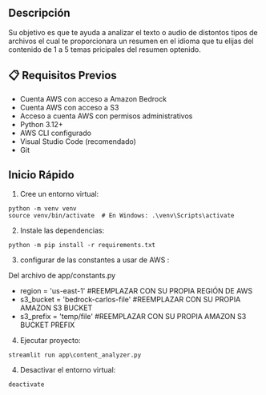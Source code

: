 
## Descripción

Su objetivo es que te ayuda a analizar el texto  o audio de distontos tipos de archivos el cual te proporcionara un resumen en el idioma que tu elijas del contenido de 1 a 5 temas pricipales del resumen optenido.


## 📋 Requisitos Previos
- Cuenta AWS con acceso a Amazon Bedrock
- Cuenta AWS con acceso a S3
- Acceso a cuenta AWS con permisos administrativos
- Python 3.12+
- AWS CLI configurado
- Visual Studio Code (recomendado)
- Git

## Inicio Rápido

1. Cree un entorno virtual:
```
python -m venv venv
source venv/bin/activate  # En Windows: .\venv\Scripts\activate
```

2. Instale las dependencias:
```
python -m pip install -r requirements.txt
```

3. configurar de las constantes a usar de AWS :

  Del archivo de app/constants.py

- region = 'us-east-1' #REEMPLAZAR CON SU PROPIA REGIÓN DE AWS
- s3_bucket = 'bedrock-carlos-file' #REEMPLAZAR CON SU PROPIA AMAZON S3 BUCKET
- s3_prefix = 'temp/file' #REEMPLAZAR CON SU PROPIA AMAZON S3 BUCKET PREFIX


4. Ejecutar proyecto:
```
streamlit run app\content_analyzer.py
```

4. Desactivar el entorno virtual:
```
deactivate
```

